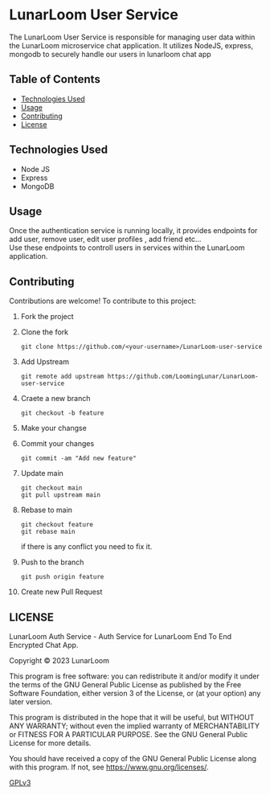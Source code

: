 # LunarLoom User Service

The LunarLoom User Service is responsible for managing user data within the LunarLoom microservice chat application. It utilizes NodeJS, express, mongodb to securely handle our users in lunarloom chat app

## Table of Contents
- [Technologies Used](#technologies-used)
- [Usage](#usage)
- [Contributing](#contributing)
- [License](#license)


## Technologies Used
- Node JS
- Express
- MongoDB

## Usage
Once the authentication service is running locally, it provides endpoints for add user, remove user, edit user profiles , add friend etc...  
Use these endpoints to controll users in services within the LunarLoom application.

## Contributing
Contributions are welcome! To contribute to this project:
1. Fork the project
2. Clone the fork
    ```git
    git clone https://github.com/<your-username>/LunarLoom-user-service
    ```

3. Add Upstream
    ```git
    git remote add upstream https://github.com/LoomingLunar/LunarLoom-user-service
    ```

4. Craete a new branch
    ```git
    git checkout -b feature
    ```

5.  Make your changse
6. Commit your changes
    ```git
    git commit -am "Add new feature"
    ```

7. Update main
    ```git
    git checkout main
    git pull upstream main
    ```

8. Rebase to main
    ```git
    git checkout feature
    git rebase main
    ```

    if there is any conflict you need to fix it.
9. Push to the branch
    ```git
    git push origin feature
    ```

10. Create new Pull Request

## LICENSE

LunarLoom Auth Service - Auth Service for LunarLoom End To End Encrypted Chat App.

Copyright © 2023  LunarLoom

This program is free software: you can redistribute it and/or modify
it under the terms of the GNU General Public License as published by
the Free Software Foundation, either version 3 of the License, or
(at your option) any later version.

This program is distributed in the hope that it will be useful,
but WITHOUT ANY WARRANTY; without even the implied warranty of
MERCHANTABILITY or FITNESS FOR A PARTICULAR PURPOSE.  See the
GNU General Public License for more details.

You should have received a copy of the GNU General Public License
along with this program.  If not, see <https://www.gnu.org/licenses/>.

[GPLv3](LICENSE)
